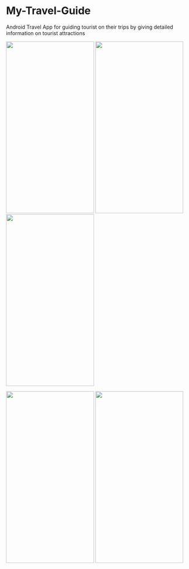 # My-Travel-Guide
Android Travel App for guiding tourist on their trips by giving detailed information on tourist attractions
<p float="left">
  <img src="https://user-images.githubusercontent.com/42293856/64340383-efd5d080-cfdd-11e9-9d2f-fa2d41832f75.png" width="240" height="470"> 
  
 <img src="https://user-images.githubusercontent.com/42293856/64340449-1e53ab80-cfde-11e9-91af-7888eb883e65.png" width="240" height="470">
 
  <img src="https://user-images.githubusercontent.com/42293856/64340476-2f042180-cfde-11e9-9eb6-7ca049420187.png" width="240" height="470">
</p>

<p float="left">
  <img src="https://user-images.githubusercontent.com/42293856/64340574-61158380-cfde-11e9-8ae3-40750bac8118.png" width="240" height="470"> 
  
 <img src="https://user-images.githubusercontent.com/42293856/64340597-6d99dc00-cfde-11e9-923b-90e1f4609573.png" width="240" height="470">
</p>
